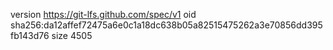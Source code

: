 version https://git-lfs.github.com/spec/v1
oid sha256:da12affef72475a6e0c1a18dc638b05a82515475262a3e70856dd395fb143d76
size 4505
